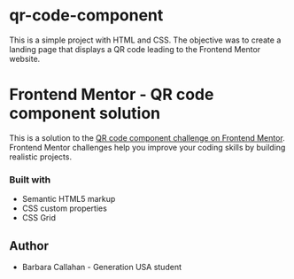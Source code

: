 # qr-code-component
This is a simple project with HTML and CSS. The objective was to create a landing page that displays a QR code leading to the Frontend Mentor website. 

# Frontend Mentor - QR code component solution

This is a solution to the [QR code component challenge on Frontend Mentor](https://www.frontendmentor.io/challenges/qr-code-component-iux_sIO_H). Frontend Mentor challenges help you improve your coding skills by building realistic projects. 

### Built with

- Semantic HTML5 markup
- CSS custom properties
- CSS Grid


## Author

- Barbara Callahan - Generation USA student
